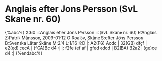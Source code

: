 # Anglais efter Jons Persson (SvL Skane nr. 60)

{%abc%}
X:60
T:Anglais efter Jöns Persson
T:(SvL Skåne nr. 60)
R:Anglais
Z:Patrik Månsson, 2009-01-12
O:Roalöv, Skåne
S:efter Jöns Persson
B:Svenska Låtar Skåne
M:2/4
L:1/16
K:D
|: A2(FG) Acdc | B2(GB) dfgf | e2(ed) cecA | (^GA)Bc d4 :|
|: f2fe (ef)af | gfed edcd | B2(BA) B2a2 | (ge)ce d4 :|
{%endabc%}

